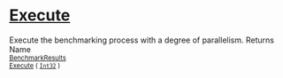 # [Execute](./VerifierBenchmark-100663385.md)

Execute the benchmarking process with a degree of parallelism.
Returns<img width=500/>Name
<br>
<sub>[BenchmarkResults](./../BenchmarkResults.md)</sub><img width=500/><sub>[Execute](./VerifierBenchmark-100663385.md) ( [`Int32`](https://docs.microsoft.com/en-us/dotnet/api/System.Int32) )</sub><br>


